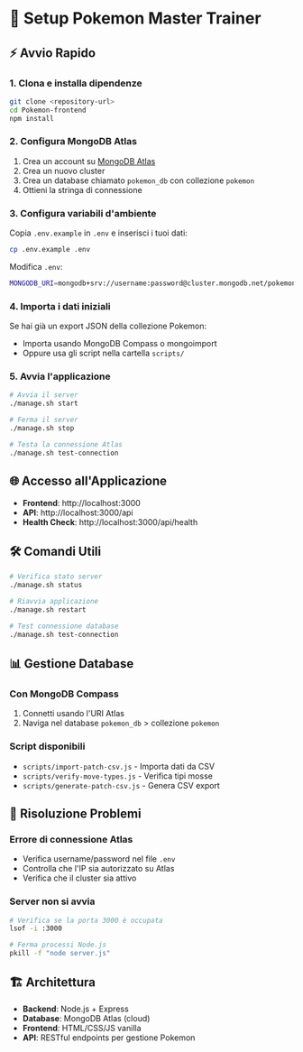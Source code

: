 # 🚀 Setup Pokemon Master Trainer

## ⚡ Avvio Rapido

### 1. Clona e installa dipendenze
```bash
git clone <repository-url>
cd Pokemon-frontend
npm install
```

### 2. Configura MongoDB Atlas
1. Crea un account su [MongoDB Atlas](https://cloud.mongodb.com)
2. Crea un nuovo cluster
3. Crea un database chiamato `pokemon_db` con collezione `pokemon`
4. Ottieni la stringa di connessione

### 3. Configura variabili d'ambiente
Copia `.env.example` in `.env` e inserisci i tuoi dati:

```bash
cp .env.example .env
```

Modifica `.env`:
```bash
MONGODB_URI=mongodb+srv://username:password@cluster.mongodb.net/pokemon_db?retryWrites=true&w=majority&authSource=admin
```

### 4. Importa i dati iniziali
Se hai già un export JSON della collezione Pokemon:
- Importa usando MongoDB Compass o mongoimport
- Oppure usa gli script nella cartella `scripts/`

### 5. Avvia l'applicazione
```bash
# Avvia il server
./manage.sh start

# Ferma il server  
./manage.sh stop

# Testa la connessione Atlas
./manage.sh test-connection
```

## 🌐 Accesso all'Applicazione

- **Frontend**: http://localhost:3000
- **API**: http://localhost:3000/api
- **Health Check**: http://localhost:3000/api/health

## 🛠️ Comandi Utili

```bash
# Verifica stato server
./manage.sh status

# Riavvia applicazione
./manage.sh restart

# Test connessione database
./manage.sh test-connection
```

## 📊 Gestione Database

### Con MongoDB Compass
1. Connetti usando l'URI Atlas
2. Naviga nel database `pokemon_db` > collezione `pokemon`

### Script disponibili
- `scripts/import-patch-csv.js` - Importa dati da CSV
- `scripts/verify-move-types.js` - Verifica tipi mosse
- `scripts/generate-patch-csv.js` - Genera CSV export

## 🔧 Risoluzione Problemi

### Errore di connessione Atlas
- Verifica username/password nel file `.env`
- Controlla che l'IP sia autorizzato su Atlas
- Verifica che il cluster sia attivo

### Server non si avvia
```bash
# Verifica se la porta 3000 è occupata
lsof -i :3000

# Ferma processi Node.js
pkill -f "node server.js"
```

## 🏗️ Architettura

- **Backend**: Node.js + Express
- **Database**: MongoDB Atlas (cloud)
- **Frontend**: HTML/CSS/JS vanilla
- **API**: RESTful endpoints per gestione Pokemon
